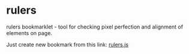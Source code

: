 # rulers
rulers bookmarklet - tool for checking pixel perfection and alignment of elements on page.

Just create new bookmark from this link:
[rulers.js](javascript:(function()%7B%22use%20strict%22%3Bvar%20_rlrsRulers%3Dfunction()%7Bthis.bodyRef%3Ddocument.querySelector(%22body%22)%2Cthis.workspace%3Ddocument.createElement(%22div%22)%2Cthis.workspace.style.position%3D%22absolute%22%2Cthis.workspace.style.left%3D%220%22%2Cthis.workspace.style.top%3D%220%22%2Cthis.workspace.style.width%3D%220%22%2Cthis.workspace.style.height%3D%220%22%2Cthis.workspace.style.overflow%3D%22visible%22%2Cthis.workspace.style.all%3D%22initial%22%2Cthis.bodyRef.appendChild(this.workspace)%3Bvar%20t%3D!1%3Bdocument.body.attachShadow%26%26(t%3D!0)%2Cthis.rootSpace%3Dt%3Fthis.workspace.attachShadow(%7Bmode%3A%22closed%22%7D)%3Athis.workspace%2Cthis.htmlRef%3Ddocument.documentElement%2Cthis.rlrs_height%3DMath.max(this.bodyRef.scrollHeight%2Cthis.bodyRef.offsetHeight%2Cthis.htmlRef.clientHeight%2Cthis.htmlRef.scrollHeight%2Cthis.htmlRef.offsetHeight)%2Cthis.rlrs_width%3DMath.max(this.bodyRef.scrollWidth%2Cthis.bodyRef.offsetWidth%2Cthis.htmlRef.clientWidth%2Cthis.htmlRef.scrollWidth%2Cthis.htmlRef.offsetWidth)%2Cthis.rlrs_movingRuler%3Dnull%2Cdocument.addEventListener(%22mousemove%22%2Cthis._mouseMove.bind(this))%2Cthis.scaleVertical%3D%22._rlrs_scaleVert%20%7B%22%2Cthis.scaleVertical%2B%3D%22background-image%3A%20url('data%3Aimage%2Fpng%3Bbase64%2CiVBORw0KGgoAAAANSUhEUgAAADIAAABkCAYAAADE6GNbAAAACXBIWXMAAAsTAAALEwEAmpwYAAAKT2lDQ1BQaG90b3Nob3AgSUNDIHByb2ZpbGUAAHjanVNnVFPpFj333vRCS4iAlEtvUhUIIFJCi4AUkSYqIQkQSoghodkVUcERRUUEG8igiAOOjoCMFVEsDIoK2AfkIaKOg6OIisr74Xuja9a89%2BbN%2FrXXPues852zzwfACAyWSDNRNYAMqUIeEeCDx8TG4eQuQIEKJHAAEAizZCFz%2FSMBAPh%2BPDwrIsAHvgABeNMLCADATZvAMByH%2Fw%2FqQplcAYCEAcB0kThLCIAUAEB6jkKmAEBGAYCdmCZTAKAEAGDLY2LjAFAtAGAnf%2BbTAICd%2BJl7AQBblCEVAaCRACATZYhEAGg7AKzPVopFAFgwABRmS8Q5ANgtADBJV2ZIALC3AMDOEAuyAAgMADBRiIUpAAR7AGDIIyN4AISZABRG8lc88SuuEOcqAAB4mbI8uSQ5RYFbCC1xB1dXLh4ozkkXKxQ2YQJhmkAuwnmZGTKBNA%2Fg88wAAKCRFRHgg%2FP9eM4Ors7ONo62Dl8t6r8G%2FyJiYuP%2B5c%2BrcEAAAOF0ftH%2BLC%2BzGoA7BoBt%2FqIl7gRoXgugdfeLZrIPQLUAoOnaV%2FNw%2BH48PEWhkLnZ2eXk5NhKxEJbYcpXff5nwl%2FAV%2F1s%2BX48%2FPf14L7iJIEyXYFHBPjgwsz0TKUcz5IJhGLc5o9H%2FLcL%2F%2Fwd0yLESWK5WCoU41EScY5EmozzMqUiiUKSKcUl0v9k4t8s%2BwM%2B3zUAsGo%2BAXuRLahdYwP2SycQWHTA4vcAAPK7b8HUKAgDgGiD4c93%2F%2B8%2F%2FUegJQCAZkmScQAAXkQkLlTKsz%2FHCAAARKCBKrBBG%2FTBGCzABhzBBdzBC%2FxgNoRCJMTCQhBCCmSAHHJgKayCQiiGzbAdKmAv1EAdNMBRaIaTcA4uwlW4Dj1wD%2FphCJ7BKLyBCQRByAgTYSHaiAFiilgjjggXmYX4IcFIBBKLJCDJiBRRIkuRNUgxUopUIFVIHfI9cgI5h1xGupE7yAAygvyGvEcxlIGyUT3UDLVDuag3GoRGogvQZHQxmo8WoJvQcrQaPYw2oefQq2gP2o8%2BQ8cwwOgYBzPEbDAuxsNCsTgsCZNjy7EirAyrxhqwVqwDu4n1Y8%2BxdwQSgUXACTYEd0IgYR5BSFhMWE7YSKggHCQ0EdoJNwkDhFHCJyKTqEu0JroR%2BcQYYjIxh1hILCPWEo8TLxB7iEPENyQSiUMyJ7mQAkmxpFTSEtJG0m5SI%2BksqZs0SBojk8naZGuyBzmULCAryIXkneTD5DPkG%2BQh8lsKnWJAcaT4U%2BIoUspqShnlEOU05QZlmDJBVaOaUt2ooVQRNY9aQq2htlKvUYeoEzR1mjnNgxZJS6WtopXTGmgXaPdpr%2Bh0uhHdlR5Ol9BX0svpR%2BiX6AP0dwwNhhWDx4hnKBmbGAcYZxl3GK%2BYTKYZ04sZx1QwNzHrmOeZD5lvVVgqtip8FZHKCpVKlSaVGyovVKmqpqreqgtV81XLVI%2BpXlN9rkZVM1PjqQnUlqtVqp1Q61MbU2epO6iHqmeob1Q%2FpH5Z%2FYkGWcNMw09DpFGgsV%2FjvMYgC2MZs3gsIWsNq4Z1gTXEJrHN2Xx2KruY%2FR27iz2qqaE5QzNKM1ezUvOUZj8H45hx%2BJx0TgnnKKeX836K3hTvKeIpG6Y0TLkxZVxrqpaXllirSKtRq0frvTau7aedpr1Fu1n7gQ5Bx0onXCdHZ4%2FOBZ3nU9lT3acKpxZNPTr1ri6qa6UbobtEd79up%2B6Ynr5egJ5Mb6feeb3n%2Bhx9L%2F1U%2FW36p%2FVHDFgGswwkBtsMzhg8xTVxbzwdL8fb8VFDXcNAQ6VhlWGX4YSRudE8o9VGjUYPjGnGXOMk423GbcajJgYmISZLTepN7ppSTbmmKaY7TDtMx83MzaLN1pk1mz0x1zLnm%2Beb15vft2BaeFostqi2uGVJsuRaplnutrxuhVo5WaVYVVpds0atna0l1rutu6cRp7lOk06rntZnw7Dxtsm2qbcZsOXYBtuutm22fWFnYhdnt8Wuw%2B6TvZN9un2N%2FT0HDYfZDqsdWh1%2Bc7RyFDpWOt6azpzuP33F9JbpL2dYzxDP2DPjthPLKcRpnVOb00dnF2e5c4PziIuJS4LLLpc%2BLpsbxt3IveRKdPVxXeF60vWdm7Obwu2o26%2FuNu5p7ofcn8w0nymeWTNz0MPIQ%2BBR5dE%2FC5%2BVMGvfrH5PQ0%2BBZ7XnIy9jL5FXrdewt6V3qvdh7xc%2B9j5yn%2BM%2B4zw33jLeWV%2FMN8C3yLfLT8Nvnl%2BF30N%2FI%2F9k%2F3r%2F0QCngCUBZwOJgUGBWwL7%2BHp8Ib%2BOPzrbZfay2e1BjKC5QRVBj4KtguXBrSFoyOyQrSH355jOkc5pDoVQfujW0Adh5mGLw34MJ4WHhVeGP45wiFga0TGXNXfR3ENz30T6RJZE3ptnMU85ry1KNSo%2Bqi5qPNo3ujS6P8YuZlnM1VidWElsSxw5LiquNm5svt%2F87fOH4p3iC%2BN7F5gvyF1weaHOwvSFpxapLhIsOpZATIhOOJTwQRAqqBaMJfITdyWOCnnCHcJnIi%2FRNtGI2ENcKh5O8kgqTXqS7JG8NXkkxTOlLOW5hCepkLxMDUzdmzqeFpp2IG0yPTq9MYOSkZBxQqohTZO2Z%2Bpn5mZ2y6xlhbL%2BxW6Lty8elQfJa7OQrAVZLQq2QqboVFoo1yoHsmdlV2a%2FzYnKOZarnivN7cyzytuQN5zvn%2F%2FtEsIS4ZK2pYZLVy0dWOa9rGo5sjxxedsK4xUFK4ZWBqw8uIq2Km3VT6vtV5eufr0mek1rgV7ByoLBtQFr6wtVCuWFfevc1%2B1dT1gvWd%2B1YfqGnRs%2BFYmKrhTbF5cVf9go3HjlG4dvyr%2BZ3JS0qavEuWTPZtJm6ebeLZ5bDpaql%2BaXDm4N2dq0Dd9WtO319kXbL5fNKNu7g7ZDuaO%2FPLi8ZafJzs07P1SkVPRU%2BlQ27tLdtWHX%2BG7R7ht7vPY07NXbW7z3%2FT7JvttVAVVN1WbVZftJ%2B7P3P66Jqun4lvttXa1ObXHtxwPSA%2F0HIw6217nU1R3SPVRSj9Yr60cOxx%2B%2B%2Fp3vdy0NNg1VjZzG4iNwRHnk6fcJ3%2FceDTradox7rOEH0x92HWcdL2pCmvKaRptTmvtbYlu6T8w%2B0dbq3nr8R9sfD5w0PFl5SvNUyWna6YLTk2fyz4ydlZ19fi753GDborZ752PO32oPb%2B%2B6EHTh0kX%2Fi%2Bc7vDvOXPK4dPKy2%2BUTV7hXmq86X23qdOo8%2FpPTT8e7nLuarrlca7nuer21e2b36RueN87d9L158Rb%2F1tWeOT3dvfN6b%2FfF9%2FXfFt1%2Bcif9zsu72Xcn7q28T7xf9EDtQdlD3YfVP1v%2B3Njv3H9qwHeg89HcR%2FcGhYPP%2FpH1jw9DBY%2BZj8uGDYbrnjg%2BOTniP3L96fynQ89kzyaeF%2F6i%2FsuuFxYvfvjV69fO0ZjRoZfyl5O%2FbXyl%2FerA6xmv28bCxh6%2ByXgzMV70VvvtwXfcdx3vo98PT%2BR8IH8o%2F2j5sfVT0Kf7kxmTk%2F8EA5jz%2FGMzLdsAAAAgY0hSTQAAeiUAAICDAAD5%2FwAAgOkAAHUwAADqYAAAOpgAABdvkl%2FFRgAAAQ5JREFUeNrs2sGtgkAUBdA3RbinEFbs%2BX1RAMtfhXt6oANCCxQwf6uJieN3VDDn7YgGMjned0NiyjlH5ekjItZ1PY3j%2BHv5wTAMPxeX55oPTbUP0nVd0Q2naUq7PggRIkSI7E6kL%2FlSgci9Ob%2F0IE3TVP8t3pplWZKM2FpEiBAhotk1u4zYWkSIECGi2TW7jNhaRIgQIaLZNbuMECFChMi3i%2FTP3rhCsz%2FU%2BjcPklJ6S3v%2Fd3LO6W0Z2bbtNM%2FzlUjbtjLysa1FhAgRIsd6Zy8Q8c4uI7YWESJEiGh2zS4jthYRIkSIaHbNLiO2FhEiRIhods0uI0SIECFyRJE%2BXjAVmv2xg0TErv8tVzp%2FAwBtqXy1W5ugIQAAAABJRU5ErkJggg%3D%3D')%3B%22%2Cthis.scaleVertical%2B%3D%22background-position%3A%200px%200px%3B%20background-repeat%3A%20repeat-y%3B%20height%3A%20100%25%3B%20margin-left%3A%20-25px%3B%20width%3A%2050px%3B%22%2Cthis.scaleVertical%2B%3D%22%7D%22%2Cthis.scaleHorizontal%3D%22._rlrs_scaleHor%20%7B%22%2Cthis.scaleHorizontal%2B%3D%22background-image%3A%20url('data%3Aimage%2Fpng%3Bbase64%2CiVBORw0KGgoAAAANSUhEUgAAAGQAAAAyCAYAAACqNX6%2BAAAACXBIWXMAAAsTAAALEwEAmpwYAAAKT2lDQ1BQaG90b3Nob3AgSUNDIHByb2ZpbGUAAHjanVNnVFPpFj333vRCS4iAlEtvUhUIIFJCi4AUkSYqIQkQSoghodkVUcERRUUEG8igiAOOjoCMFVEsDIoK2AfkIaKOg6OIisr74Xuja9a89%2BbN%2FrXXPues852zzwfACAyWSDNRNYAMqUIeEeCDx8TG4eQuQIEKJHAAEAizZCFz%2FSMBAPh%2BPDwrIsAHvgABeNMLCADATZvAMByH%2Fw%2FqQplcAYCEAcB0kThLCIAUAEB6jkKmAEBGAYCdmCZTAKAEAGDLY2LjAFAtAGAnf%2BbTAICd%2BJl7AQBblCEVAaCRACATZYhEAGg7AKzPVopFAFgwABRmS8Q5ANgtADBJV2ZIALC3AMDOEAuyAAgMADBRiIUpAAR7AGDIIyN4AISZABRG8lc88SuuEOcqAAB4mbI8uSQ5RYFbCC1xB1dXLh4ozkkXKxQ2YQJhmkAuwnmZGTKBNA%2Fg88wAAKCRFRHgg%2FP9eM4Ors7ONo62Dl8t6r8G%2FyJiYuP%2B5c%2BrcEAAAOF0ftH%2BLC%2BzGoA7BoBt%2FqIl7gRoXgugdfeLZrIPQLUAoOnaV%2FNw%2BH48PEWhkLnZ2eXk5NhKxEJbYcpXff5nwl%2FAV%2F1s%2BX48%2FPf14L7iJIEyXYFHBPjgwsz0TKUcz5IJhGLc5o9H%2FLcL%2F%2Fwd0yLESWK5WCoU41EScY5EmozzMqUiiUKSKcUl0v9k4t8s%2BwM%2B3zUAsGo%2BAXuRLahdYwP2SycQWHTA4vcAAPK7b8HUKAgDgGiD4c93%2F%2B8%2F%2FUegJQCAZkmScQAAXkQkLlTKsz%2FHCAAARKCBKrBBG%2FTBGCzABhzBBdzBC%2FxgNoRCJMTCQhBCCmSAHHJgKayCQiiGzbAdKmAv1EAdNMBRaIaTcA4uwlW4Dj1wD%2FphCJ7BKLyBCQRByAgTYSHaiAFiilgjjggXmYX4IcFIBBKLJCDJiBRRIkuRNUgxUopUIFVIHfI9cgI5h1xGupE7yAAygvyGvEcxlIGyUT3UDLVDuag3GoRGogvQZHQxmo8WoJvQcrQaPYw2oefQq2gP2o8%2BQ8cwwOgYBzPEbDAuxsNCsTgsCZNjy7EirAyrxhqwVqwDu4n1Y8%2BxdwQSgUXACTYEd0IgYR5BSFhMWE7YSKggHCQ0EdoJNwkDhFHCJyKTqEu0JroR%2BcQYYjIxh1hILCPWEo8TLxB7iEPENyQSiUMyJ7mQAkmxpFTSEtJG0m5SI%2BksqZs0SBojk8naZGuyBzmULCAryIXkneTD5DPkG%2BQh8lsKnWJAcaT4U%2BIoUspqShnlEOU05QZlmDJBVaOaUt2ooVQRNY9aQq2htlKvUYeoEzR1mjnNgxZJS6WtopXTGmgXaPdpr%2Bh0uhHdlR5Ol9BX0svpR%2BiX6AP0dwwNhhWDx4hnKBmbGAcYZxl3GK%2BYTKYZ04sZx1QwNzHrmOeZD5lvVVgqtip8FZHKCpVKlSaVGyovVKmqpqreqgtV81XLVI%2BpXlN9rkZVM1PjqQnUlqtVqp1Q61MbU2epO6iHqmeob1Q%2FpH5Z%2FYkGWcNMw09DpFGgsV%2FjvMYgC2MZs3gsIWsNq4Z1gTXEJrHN2Xx2KruY%2FR27iz2qqaE5QzNKM1ezUvOUZj8H45hx%2BJx0TgnnKKeX836K3hTvKeIpG6Y0TLkxZVxrqpaXllirSKtRq0frvTau7aedpr1Fu1n7gQ5Bx0onXCdHZ4%2FOBZ3nU9lT3acKpxZNPTr1ri6qa6UbobtEd79up%2B6Ynr5egJ5Mb6feeb3n%2Bhx9L%2F1U%2FW36p%2FVHDFgGswwkBtsMzhg8xTVxbzwdL8fb8VFDXcNAQ6VhlWGX4YSRudE8o9VGjUYPjGnGXOMk423GbcajJgYmISZLTepN7ppSTbmmKaY7TDtMx83MzaLN1pk1mz0x1zLnm%2Beb15vft2BaeFostqi2uGVJsuRaplnutrxuhVo5WaVYVVpds0atna0l1rutu6cRp7lOk06rntZnw7Dxtsm2qbcZsOXYBtuutm22fWFnYhdnt8Wuw%2B6TvZN9un2N%2FT0HDYfZDqsdWh1%2Bc7RyFDpWOt6azpzuP33F9JbpL2dYzxDP2DPjthPLKcRpnVOb00dnF2e5c4PziIuJS4LLLpc%2BLpsbxt3IveRKdPVxXeF60vWdm7Obwu2o26%2FuNu5p7ofcn8w0nymeWTNz0MPIQ%2BBR5dE%2FC5%2BVMGvfrH5PQ0%2BBZ7XnIy9jL5FXrdewt6V3qvdh7xc%2B9j5yn%2BM%2B4zw33jLeWV%2FMN8C3yLfLT8Nvnl%2BF30N%2FI%2F9k%2F3r%2F0QCngCUBZwOJgUGBWwL7%2BHp8Ib%2BOPzrbZfay2e1BjKC5QRVBj4KtguXBrSFoyOyQrSH355jOkc5pDoVQfujW0Adh5mGLw34MJ4WHhVeGP45wiFga0TGXNXfR3ENz30T6RJZE3ptnMU85ry1KNSo%2Bqi5qPNo3ujS6P8YuZlnM1VidWElsSxw5LiquNm5svt%2F87fOH4p3iC%2BN7F5gvyF1weaHOwvSFpxapLhIsOpZATIhOOJTwQRAqqBaMJfITdyWOCnnCHcJnIi%2FRNtGI2ENcKh5O8kgqTXqS7JG8NXkkxTOlLOW5hCepkLxMDUzdmzqeFpp2IG0yPTq9MYOSkZBxQqohTZO2Z%2Bpn5mZ2y6xlhbL%2BxW6Lty8elQfJa7OQrAVZLQq2QqboVFoo1yoHsmdlV2a%2FzYnKOZarnivN7cyzytuQN5zvn%2F%2FtEsIS4ZK2pYZLVy0dWOa9rGo5sjxxedsK4xUFK4ZWBqw8uIq2Km3VT6vtV5eufr0mek1rgV7ByoLBtQFr6wtVCuWFfevc1%2B1dT1gvWd%2B1YfqGnRs%2BFYmKrhTbF5cVf9go3HjlG4dvyr%2BZ3JS0qavEuWTPZtJm6ebeLZ5bDpaql%2BaXDm4N2dq0Dd9WtO319kXbL5fNKNu7g7ZDuaO%2FPLi8ZafJzs07P1SkVPRU%2BlQ27tLdtWHX%2BG7R7ht7vPY07NXbW7z3%2FT7JvttVAVVN1WbVZftJ%2B7P3P66Jqun4lvttXa1ObXHtxwPSA%2F0HIw6217nU1R3SPVRSj9Yr60cOxx%2B%2B%2Fp3vdy0NNg1VjZzG4iNwRHnk6fcJ3%2FceDTradox7rOEH0x92HWcdL2pCmvKaRptTmvtbYlu6T8w%2B0dbq3nr8R9sfD5w0PFl5SvNUyWna6YLTk2fyz4ydlZ19fi753GDborZ752PO32oPb%2B%2B6EHTh0kX%2Fi%2Bc7vDvOXPK4dPKy2%2BUTV7hXmq86X23qdOo8%2FpPTT8e7nLuarrlca7nuer21e2b36RueN87d9L158Rb%2F1tWeOT3dvfN6b%2FfF9%2FXfFt1%2Bcif9zsu72Xcn7q28T7xf9EDtQdlD3YfVP1v%2B3Njv3H9qwHeg89HcR%2FcGhYPP%2FpH1jw9DBY%2BZj8uGDYbrnjg%2BOTniP3L96fynQ89kzyaeF%2F6i%2FsuuFxYvfvjV69fO0ZjRoZfyl5O%2FbXyl%2FerA6xmv28bCxh6%2ByXgzMV70VvvtwXfcdx3vo98PT%2BR8IH8o%2F2j5sfVT0Kf7kxmTk%2F8EA5jz%2FGMzLdsAAAAgY0hSTQAAeiUAAICDAAD5%2FwAAgOkAAHUwAADqYAAAOpgAABdvkl%2FFRgAAAPVJREFUeNrs27FthEAQRuHZa4ECIEWiCvItgSac0BdugTKul3FgyZF1tnSytex9T0J%2FMsnwNMMklMwMNEEtpRw376EtCCEEhBDy7x%2FDJASEEAJCCAEheE5InaYpG6779Xl8hT5MiJUFQggBIYSAkBcRUtd1zQf5dU%2Br%2B%2Fs6E2Jl4aGQfd%2BPiIir53meXaQJsbJAyJWEbNv2FhFx9ZznuYu8Lctyj4i4eg7D0EVaWa2RmT89dRzHbLnus40%2B%2BjAhriwQQggIIQSEvAClg79waynlyMzSQx8mxMoCIYSAEEJAyPe8d3DymhBCQAgheJoPAAAA%2F%2F8DAPIWiH9lgUKoAAAAAElFTkSuQmCC')%3B%22%2Cthis.scaleHorizontal%2B%3D%22background-position%3A%200px%200px%3B%20background-repeat%3A%20repeat-x%3B%20width%3A%20100%25%3B%20margin-top%3A%20-25px%3B%20height%3A%2050px%3B%22%2Cthis.scaleHorizontal%2B%3D%22%7D%22%2Cthis.headRef%3Ddocument.head%7C%7Cdocument.getElementsByTagName(%22head%22)%5B0%5D%2Cthis.rulersStyles%3D%22%3Cstyle%3E%22%2Cthis.rulersStyles%2B%3Dthis.scaleVertical%2Bthis.scaleHorizontal%2Cthis.rulersStyles%2B%3D%22%3C%2Fstyle%3E%22%2Cthis.headRef.innerHTML%2B%3Dthis.rulersStyles%2Cthis.rulerColor%3D%22rgba(255%2C30%2C0%2C1)%22%2Cthis.panelRef%3Dnull%2Cthis._buildControlPanel()%3Bvar%20e%3DJSON.parse(localStorage.getItem(%22_rlrs_%22))%7C%7C%7B%7D%3Bif(e.rulers)for(var%20r%20in%20e.rulers)%7Bvar%20l%3D%7Bhash%3Ae.rulers%5Br%5D.hash%2Ctype%3Ae.rulers%5Br%5D.type%2Cleft%3Ae.rulers%5Br%5D.left%2Ctop%3Ae.rulers%5Br%5D.top%2Cscope%3Ae.rulers%5Br%5D.scope%7D%3Bthis.__createRuler(l)%7D%7D%3B_rlrsRulers.prototype.__newHash%3Dfunction()%7Breturn%20Math.random().toString(36).replace(%2F%5B%5Ea-z%5D%2B%2Fg%2C%22%22).substr(0%2C10)%7D%2C_rlrsRulers.prototype._rulerSelected%3Dfunction(t)%7Bthis._rlrs_movingRuler%3Dt%7D%2C_rlrsRulers.prototype._rulerDeselected%3Dfunction(t)%7Bvar%20e%3Dt.getAttribute(%22data-hash%22)%2Cr%3DJSON.parse(localStorage.getItem(%22_rlrs_%22))%3Bfor(var%20l%20in%20r.rulers)r.rulers%5Bl%5D.hash%3D%3D%3De%26%26(r.rulers%5Bl%5D.left%3Dt.style.left%2Cr.rulers%5Bl%5D.top%3Dt.style.top)%3BlocalStorage.setItem(%22_rlrs_%22%2CJSON.stringify(r))%2Cthis._rlrs_movingRuler%3Dnull%7D%2C_rlrsRulers.prototype._activateListener%3Dfunction(t)%7Bvar%20e%3Dthis%3Bt.addEventListener(%22mousedown%22%2Cfunction()%7Be._rulerSelected(t)%7D.bind(t))%2Ct.addEventListener(%22mouseup%22%2Cfunction()%7Be._rulerDeselected(t)%7D.bind(t))%7D%2C_rlrsRulers.prototype.__createRuler%3Dfunction(t)%7Bvar%20e%3D%22%22%2Bthis.rlrs_height%2B%22px%22%2Cr%3D%22%22%2Bthis.rlrs_width%2B%22px%22%3B%22%22%2BMath.floor(this.rlrs_height%2F2)%2B%22px%22%3Bvar%20l%3D%22%22%2BMath.floor(this.rlrs_width%2F2)%2B%22px%22%2Cs%3D%22%22%2B(Math.floor(screen.height%2F2)%2Bwindow.pageYOffset)%2B%22px%22%2Co%3Dt.hash%3Ft.hash%3Athis.__newHash()%2Ca%3Ddocument.createElement(%22div%22)%3Ba.classList.add(%22_rlrs_ruler%22)%3Bvar%20i%3D%22background%3A%20rgba(255%2C255%2C255%2C0)%3B%22%3Bif(%22v%22%3D%3D%3Dt.type%3F(i%2B%3D%22background%3A%20-moz-linear-gradient(left%2C%20rgba(255%2C255%2C255%2C0)%200%25%2C%20rgba(255%2C255%2C255%2C0)%2033%25%2C%20rgba(255%2C30%2C0%2C1)%2034%25%2C%20rgba(240%2C46%2C22%2C1)%2066%25%2C%20rgba(240%2C47%2C23%2C0)%2067%25%2C%20rgba(231%2C56%2C39%2C0)%20100%25)%3B%22%2Ci%2B%3D%22background%3A%20-webkit-gradient(left%20top%2C%20right%20top%2C%20color-stop(0%25%2C%20rgba(255%2C255%2C255%2C0))%2C%20color-stop(33%25%2C%20rgba(255%2C255%2C255%2C0))%2C%20color-stop(34%25%2C%20rgba(255%2C30%2C0%2C1))%2C%20color-stop(66%25%2C%20rgba(240%2C46%2C22%2C1))%2C%20color-stop(67%25%2C%20rgba(240%2C47%2C23%2C0))%2C%20color-stop(100%25%2C%20rgba(231%2C56%2C39%2C0)))%3B%22%2Ci%2B%3D%22background%3A%20-webkit-linear-gradient(left%2C%20rgba(255%2C255%2C255%2C0)%200%25%2C%20rgba(255%2C255%2C255%2C0)%2033%25%2C%20rgba(255%2C30%2C0%2C1)%2034%25%2C%20rgba(240%2C46%2C22%2C1)%2066%25%2C%20rgba(240%2C47%2C23%2C0)%2067%25%2C%20rgba(231%2C56%2C39%2C0)%20100%25)%3B%22%2Ci%2B%3D%22background%3A%20-o-linear-gradient(left%2C%20rgba(255%2C255%2C255%2C0)%200%25%2C%20rgba(255%2C255%2C255%2C0)%2033%25%2C%20rgba(255%2C30%2C0%2C1)%2034%25%2C%20rgba(240%2C46%2C22%2C1)%2066%25%2C%20rgba(240%2C47%2C23%2C0)%2067%25%2C%20rgba(231%2C56%2C39%2C0)%20100%25)%3B%22%2Ci%2B%3D%22background%3A%20-ms-linear-gradient(left%2C%20rgba(255%2C255%2C255%2C0)%200%25%2C%20rgba(255%2C255%2C255%2C0)%2033%25%2C%20rgba(255%2C30%2C0%2C1)%2034%25%2C%20rgba(240%2C46%2C22%2C1)%2066%25%2C%20rgba(240%2C47%2C23%2C0)%2067%25%2C%20rgba(231%2C56%2C39%2C0)%20100%25)%3B%22%2Ci%2B%3D%22background%3A%20linear-gradient(to%20right%2C%20rgba(255%2C255%2C255%2C0)%200%25%2C%20rgba(255%2C255%2C255%2C0)%2033%25%2C%20rgba(255%2C30%2C0%2C1)%2034%25%2C%20rgba(240%2C46%2C22%2C1)%2066%25%2C%20rgba(240%2C47%2C23%2C0)%2067%25%2C%20rgba(231%2C56%2C39%2C0)%20100%25)%3B%22%2Ci%2B%3D%22filter%3A%20progid%3ADXImageTransform.Microsoft.gradient(%20startColorstr%3D'%23ffffff'%2C%20endColorstr%3D'%23e73827'%2C%20GradientType%3D1%20)%3B%22)%3A(i%2B%3D%22background%3A%20-moz-linear-gradient(top%2C%20rgba(255%2C255%2C255%2C0)%200%25%2C%20rgba(255%2C255%2C255%2C0)%2033%25%2C%20rgba(255%2C30%2C0%2C1)%2034%25%2C%20rgba(240%2C46%2C22%2C1)%2066%25%2C%20rgba(240%2C47%2C23%2C0)%2067%25%2C%20rgba(231%2C56%2C39%2C0)%20100%25)%3B%22%2Ci%2B%3D%22background%3A%20-webkit-gradient(left%20top%2C%20left%20bottom%2C%20color-stop(0%25%2C%20rgba(255%2C255%2C255%2C0))%2C%20color-stop(33%25%2C%20rgba(255%2C255%2C255%2C0))%2C%20color-stop(34%25%2C%20rgba(255%2C30%2C0%2C1))%2C%20color-stop(66%25%2C%20rgba(240%2C46%2C22%2C1))%2C%20color-stop(67%25%2C%20rgba(240%2C47%2C23%2C0))%2C%20color-stop(100%25%2C%20rgba(231%2C56%2C39%2C0)))%3B%22%2Ci%2B%3D%22background%3A%20-webkit-linear-gradient(top%2C%20rgba(255%2C255%2C255%2C0)%200%25%2C%20rgba(255%2C255%2C255%2C0)%2033%25%2C%20rgba(255%2C30%2C0%2C1)%2034%25%2C%20rgba(240%2C46%2C22%2C1)%2066%25%2C%20rgba(240%2C47%2C23%2C0)%2067%25%2C%20rgba(231%2C56%2C39%2C0)%20100%25)%3B%22%2Ci%2B%3D%22background%3A%20-o-linear-gradient(top%2C%20rgba(255%2C255%2C255%2C0)%200%25%2C%20rgba(255%2C255%2C255%2C0)%2033%25%2C%20rgba(255%2C30%2C0%2C1)%2034%25%2C%20rgba(240%2C46%2C22%2C1)%2066%25%2C%20rgba(240%2C47%2C23%2C0)%2067%25%2C%20rgba(231%2C56%2C39%2C0)%20100%25)%3B%22%2Ci%2B%3D%22background%3A%20-ms-linear-gradient(top%2C%20rgba(255%2C255%2C255%2C0)%200%25%2C%20rgba(255%2C255%2C255%2C0)%2033%25%2C%20rgba(255%2C30%2C0%2C1)%2034%25%2C%20rgba(240%2C46%2C22%2C1)%2066%25%2C%20rgba(240%2C47%2C23%2C0)%2067%25%2C%20rgba(231%2C56%2C39%2C0)%20100%25)%3B%22%2Ci%2B%3D%22background%3A%20linear-gradient(to%20bottom%2C%20rgba(255%2C255%2C255%2C0)%200%25%2C%20rgba(255%2C255%2C255%2C0)%2033%25%2C%20rgba(255%2C30%2C0%2C1)%2034%25%2C%20rgba(240%2C46%2C22%2C1)%2066%25%2C%20rgba(240%2C47%2C23%2C0)%2067%25%2C%20rgba(231%2C56%2C39%2C0)%20100%25)%3B%22%2Ci%2B%3D%22filter%3A%20progid%3ADXImageTransform.Microsoft.gradient(%20startColorstr%3D'%23ffffff'%2C%20endColorstr%3D'%23e73827'%2C%20GradientType%3D0%20)%3B%22)%2Ca.setAttribute(%22style%22%2Ci)%2Ca.style.position%3D%22absolute%22%2Ca.style.overflow%3D%22visible%22%2Ca.style.zIndex%3D9999%2Ca.setAttribute(%22data-type%22%2Ct.type)%2Ca.setAttribute(%22data-hash%22%2Co)%2C%22v%22%3D%3D%3Dt.type%3F(a.style.width%3D%223px%22%2Ca.style.height%3De%2Ca.style.left%3Dt.left%3Ft.left%3Al%2Ca.style.cursor%3D%22col-resize%22%2Ca.style.top%3D%220%22)%3A(a.style.width%3Dr%2Ca.style.height%3D%223px%22%2Ca.style.left%3D%220%22%2Ca.style.cursor%3D%22row-resize%22%2Ca.style.top%3Dt.top%3Ft.top%3As)%2Ct.scope%3D%3D%3D!0%26%26(a.innerHTML%3D%22v%22%3D%3D%3Dt.type%3F'%3Cdiv%20class%3D%22_rlrs_scaleVert%22%3E%3C%2Fdiv%3E'%3A'%3Cdiv%20class%3D%22_rlrs_scaleHor%22%3E%3C%2Fdiv%3E')%2Cthis.rootSpace.appendChild(a)%2Cthis._activateListener(a)%2Ct.notStored)%7Bvar%20n%3DJSON.parse(localStorage.getItem(%22_rlrs_%22))%7C%7C%7Brulers%3A%5B%5D%7D%3Bn.rulers.push(%7Bhash%3Ao%2Ctype%3At.type%2Cleft%3Aa.style.left%2Ctop%3Aa.style.top%2Cscope%3At.scope%7D)%2ClocalStorage.setItem(%22_rlrs_%22%2CJSON.stringify(n))%7D%7D%2C_rlrsRulers.prototype._createRulerVertical%3Dfunction()%7Bvar%20t%3D%7Btype%3A%22v%22%2CnotStored%3A!0%7D%3Bthis.__createRuler(t)%7D%2C_rlrsRulers.prototype._createRulerHorizontal%3Dfunction()%7Bvar%20t%3D%7Btype%3A%22h%22%2CnotStored%3A!0%7D%3Bthis.__createRuler(t)%7D%2C_rlrsRulers.prototype._createScopedRulerVertical%3Dfunction()%7Bvar%20t%3D%7Btype%3A%22v%22%2CnotStored%3A!0%2Cscope%3A!0%7D%3Bthis.__createRuler(t)%7D%2C_rlrsRulers.prototype._createScopedRulerHorizontal%3Dfunction()%7Bvar%20t%3D%7Btype%3A%22h%22%2CnotStored%3A!0%2Cscope%3A!0%7D%3Bthis.__createRuler(t)%7D%2C_rlrsRulers.prototype.__resetRulers%3Dfunction()%7Bif(confirm(%22All%20rulers%20will%20be%20deleted.%20Do%20you%20agree%3F%22))%7Bfor(var%20t%3Ddocument.querySelectorAll(%22._rlrs_ruler%22)%2Ce%3Dt.length-1%3Be%3E%3D0%3Be--)this.rootSpace.removeChild(t%5Be%5D)%3Breturn%20this.__saveToStorage(%22rulers%22%2C%5B%5D)%2C!0%7Dreturn!1%7D%2C_rlrsRulers.prototype._importRulers%3Dfunction()%7Bvar%20t%3Ddocument.querySelector(%22%23_rlrs_ioInput%22)%3Bif(t.value.length%26%26this.__resetRulers())%7Bvar%20e%3DJSON.parse(localStorage.getItem(%22_rlrs_%22))%7C%7C%7Brulers%3A%5B%5D%7D%3Be.rulers%3DJSON.parse(t.value)%2ClocalStorage.setItem(%22_rlrs_%22%2CJSON.stringify(e))%7D%7D%2C_rlrsRulers.prototype._exportRulers%3Dfunction()%7Bvar%20t%3Ddocument.querySelector(%22%23_rlrs_ioInput%22)%2Ce%3DJSON.parse(localStorage.getItem(%22_rlrs_%22))%7C%7C%7Brulers%3A%5B%5D%7D%3Bt.value%3DJSON.stringify(e.rulers)%2Ct.focus()%2CsetTimeout(function()%7Bt.select()%7D%2C0)%7D%2C_rlrsRulers.prototype.__saveToStorage%3Dfunction(t%2Ce)%7Bvar%20r%3DJSON.parse(localStorage.getItem(%22_rlrs_%22))%7C%7C%7B%7D%3Br%5Bt%5D%3De%2ClocalStorage.setItem(%22_rlrs_%22%2CJSON.stringify(r))%7D%2C_rlrsRulers.prototype._mouseMove%3Dfunction(t)%7Bthis._rlrs_movingRuler%26%26(%22v%22%3D%3D%3Dthis._rlrs_movingRuler.getAttribute(%22data-type%22)%3F(this._rlrs_movingRuler.style.left%3Dt.pageX%2B%22px%22%2Cthis._rlrs_movingRuler.children.length%3E0%26%26this._rlrs_movingRuler.children%5B0%5D.classList.contains(%22_rlrs_scaleVert%22)%26%26(this._rlrs_movingRuler.children%5B0%5D.style.backgroundPosition%3D%220px%20%22%2Bt.pageY%2B%22px%22))%3A(this._rlrs_movingRuler.style.top%3Dt.pageY%2B%22px%22%2Cthis._rlrs_movingRuler.children.length%3E0%26%26this._rlrs_movingRuler.children%5B0%5D.classList.contains(%22_rlrs_scaleHor%22)%26%26(this._rlrs_movingRuler.children%5B0%5D.style.backgroundPosition%3Dt.pageX%2B%22px%20%22%2B0%2B%22px%22)))%7D%2C_rlrsRulers.prototype.__makeButton%3Dfunction()%7Bvar%20t%3Ddocument.createElement(%22span%22)%3Breturn%20t.style.display%3D%22inline-block%22%2Ct.style.margin%3D%222px%22%2Ct.style.padding%3D%223px%205px%22%2Ct.style.background%3D%22%23333%22%2Ct.style.color%3D%22%23efefef%22%2Ct.style.cursor%3D%22pointer%22%2Ct.style.borderRadius%3D%223px%22%2Ct.style.boxShadow%3D%220%200%202px%20%23ccc%22%2Ct%7D%2C_rlrsRulers.prototype.__makeSmallButton%3Dfunction()%7Bvar%20t%3Ddocument.createElement(%22span%22)%3Breturn%20t.style.display%3D%22inline-block%22%2Ct.style.margin%3D%222px%22%2Ct.style.padding%3D%222px%22%2Ct.style.background%3D%22%23333%22%2Ct.style.color%3D%22%23efefef%22%2Ct.style.cursor%3D%22pointer%22%2Ct.style.borderRadius%3D%222px%22%2Ct.style.boxShadow%3D%220%200%202px%20%23ccc%22%2Ct.style.width%3D%228px%22%2Ct.style.height%3D%228px%22%2Ct%7D%2C_rlrsRulers.prototype._buildControlPanel%3Dfunction()%7Bvar%20t%3Ddocument.createElement(%22div%22)%3Bt.setAttribute(%22id%22%2C%22_rlrs_panel%22)%2Ct.style.fontFamily%3D%22Verdana%2C%20Geneva%2C%20sans-serif%22%2Ct.style.fontSize%3D%2212px%22%2Ct.style.position%3D%22fixed%22%2Ct.style.background%3D%22rgba(200%2C200%2C200%2C0.8)%22%2Ct.style.border%3D%221px%20dashed%20%23999%22%2Ct.style.width%3D%22100px%22%2Ct.style.height%3D%22300px%22%2Ct.style.left%3D%222px%22%2Ct.style.top%3D%222px%22%2Ct.style.borderRadius%3D%224px%22%2Ct.style.zIndex%3D99999%2Ct.style.boxShadow%3D%220%200%204px%20%23ccc%22%2Ct.style.padding%3D%2210px%22%2Ct.style.textAlign%3D%22center%22%3Bvar%20e%3Ddocument.createElement(%22div%22)%3Be.textContent%3D%22rulers.js%22%2Ce.style.color%3D%22%23555%22%2Ce.style.textAlign%3D%22center%22%2Ce.style.fontSize%3D%2210px%22%2Ce.style.borderBottom%3D%221px%20dotted%20%23777%22%3Bvar%20r%3Dthis.__makeButton()%3Br.innerHTML%3D%22%3Csmall%3Eadd%3C%2Fsmall%3E%3Cstrong%3E%20%20%7C%20%20%3C%2Fstrong%3E%22%2Cr.addEventListener(%22click%22%2Cthis._createRulerVertical.bind(this))%3Bvar%20l%3Dthis.__makeButton()%3Bl.innerHTML%3D%22%3Csmall%3Eadd%3C%2Fsmall%3E%3Cstrong%3E%20%E2%80%94%20%3C%2Fstrong%3E%22%2Cl.addEventListener(%22click%22%2Cthis._createRulerHorizontal.bind(this))%3Bvar%20s%3Dthis.__makeButton()%3Bs.innerHTML%3D%22%3Csmall%3Eadd%3C%2Fsmall%3E%3Cstrong%3E%20%C7%82%20%7C%20%20%3C%2Fstrong%3E%22%2Cs.addEventListener(%22click%22%2Cthis._createScopedRulerVertical.bind(this))%3Bvar%20o%3Dthis.__makeButton()%3Bo.innerHTML%3D%22%3Csmall%3Eadd%3C%2Fsmall%3E%3Cstrong%3E%20%C7%82%20%E2%80%94%20%3C%2Fstrong%3E%22%2Co.addEventListener(%22click%22%2Cthis._createScopedRulerHorizontal.bind(this))%3Bvar%20a%3Dthis.__makeButton()%3Ba.innerHTML%3D%22%3Csmall%3Eimport%3C%2Fsmall%3E%22%2Ca.addEventListener(%22click%22%2Cthis._importRulers.bind(this))%3Bvar%20i%3Dthis.__makeButton()%3Bi.innerHTML%3D%22%3Csmall%3Eexport%3C%2Fsmall%3E%22%2Ci.addEventListener(%22click%22%2Cthis._exportRulers.bind(this))%3Bvar%20n%3Ddocument.createElement(%22input%22)%3Bn.setAttribute(%22id%22%2C%22_rlrs_ioInput%22)%2Cn.style.display%3D%22block%22%2Cn.style.width%3D%22100%25%22%2Cn.style.padding%3D%220%22%3Bvar%20p%3Ddocument.createElement(%22hr%22)%2Cg%3Dthis.__makeButton()%3Bg.innerHTML%3D%22%3Cstrong%3Ereset%3C%2Fstrong%3E%22%2Cg.addEventListener(%22click%22%2Cthis.__resetRulers.bind(this))%3Bvar%20d%3Dthis.__makeSmallButton()%2Ch%3Dthis.__makeSmallButton()%2Cc%3Dthis.__makeSmallButton()%2CA%3Dthis.__makeSmallButton()%3Bd.textContent%3D%22%CB%B9%22%2Cd.style.position%3D%22absolute%22%2Cd.style.lineHeight%3D%2210px%22%2Cd.style.left%3D%222px%22%2Cd.style.top%3D%222px%22%2Cd.addEventListener(%22click%22%2Cthis._setPanelPosition.bind(this%2C%22tl%22))%2Ch.textContent%3D%22%CB%BA%22%2Ch.style.position%3D%22absolute%22%2Ch.style.lineHeight%3D%2210px%22%2Ch.style.right%3D%222px%22%2Ch.style.top%3D%222px%22%2Ch.style.textAlign%3D%22right%22%2Ch.addEventListener(%22click%22%2Cthis._setPanelPosition.bind(this%2C%22tr%22))%2Cc.textContent%3D%22%CB%BB%22%2Cc.style.position%3D%22absolute%22%2Cc.style.lineHeight%3D%220px%22%2Cc.style.left%3D%222px%22%2Cc.style.bottom%3D%222px%22%2Cc.addEventListener(%22click%22%2Cthis._setPanelPosition.bind(this%2C%22bl%22))%2CA.textContent%3D%22%CB%BC%22%2CA.style.position%3D%22absolute%22%2CA.style.lineHeight%3D%220px%22%2CA.style.right%3D%222px%22%2CA.style.bottom%3D%222px%22%2CA.style.textAlign%3D%22right%22%2CA.addEventListener(%22click%22%2Cthis._setPanelPosition.bind(this%2C%22br%22))%2Ct.appendChild(d)%2Ct.appendChild(h)%2Ct.appendChild(c)%2Ct.appendChild(A)%2Ct.appendChild(e)%2Ct.appendChild(r)%2Ct.appendChild(l)%2Ct.appendChild(s)%2Ct.appendChild(o)%2Ct.appendChild(g)%2Ct.appendChild(p)%2Ct.appendChild(a)%2Ct.appendChild(i)%2Ct.appendChild(n)%2Cthis.panelRef%3Dt%2Cthis.rootSpace.appendChild(t)%7D%2C_rlrsRulers.prototype._setPanelPosition%3Dfunction(t)%7Bvar%20e%3Dthis.panelRef%3Bswitch(e.style.left%3D%22auto%22%2Ce.style.right%3D%22auto%22%2Ce.style.top%3D%22auto%22%2Ce.style.bottom%3D%22auto%22%2Ct)%7Bcase%22tl%22%3Ae.style.top%3D%222px%22%2Ce.style.left%3D%222px%22%3Bbreak%3Bcase%22tr%22%3Ae.style.top%3D%222px%22%2Ce.style.right%3D%222px%22%3Bbreak%3Bcase%22bl%22%3Ae.style.bottom%3D%222px%22%2Ce.style.left%3D%222px%22%3Bbreak%3Bcase%22br%22%3Ae.style.bottom%3D%222px%22%2Ce.style.right%3D%222px%22%3Bbreak%3Bdefault%3Ae.style.top%3D%222px%22%2Ce.style.left%3D%222px%22%7D%7D%2CsetTimeout(function()%7Bwindow.rlrs%3Dnew%20_rlrsRulers%7D%2C500)%3B%7D)())
